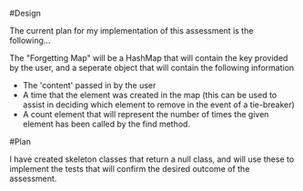 #Design

The current plan for my implementation of this assessment is the following...

The "Forgetting Map" will be a HashMap that will contain the key provided by the user, and a seperate object that will contain the following information

- The 'content' passed in by the user
- A time that the element was created in the map (this can be used to assist in deciding which element to remove in the event of a tie-breaker)
- A count element that will represent the number of times the given element has been called by the find method.

#Plan

I have created skeleton classes that return a null class, and will use these to implement the tests that will confirm the desired outcome of the assessment.